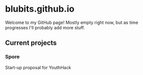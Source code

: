 # blubits.github.io

Welcome to my GitHub page! Mostly empty right now, but as time progresses I'll probably add more stuff.

## Current projects

### Spore
Start-up proposal for YouthHack
